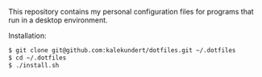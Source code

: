 This repository contains my personal configuration files for programs that run in a desktop environment.

Installation:
```sh
$ git clone git@github.com:kalekundert/dotfiles.git ~/.dotfiles
$ cd ~/.dotfiles
$ ./install.sh
```

